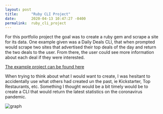 ```yaml
---
layout: post
title:      "Ruby CLI Project"
date:       2020-04-13 10:47:27 -0400
permalink:  ruby_cli_project
---
```



For this portfolio project the goal was to create a ruby gem and scrape a site for its data. One example given was a Daily Deals CLI, that when prompted would scrape two sites that advertised their top deals of the day and return the two deals to the user. From there, the user could see more information about each deal if they were interested. 

[The example project can be found here](https://github.com/learn-co-curriculum/daily_deal)


When trying to think about what I would want to create, I was hesitant to accidentally use what others had created un the past, ie Kickstarter, Top Restaurants, etc. Something I thought would be a bit timely would be to create a CLI that would return the latest statistics on the coronavirus pandemic. 

![graph](https://media.giphy.com/media/6dRsQSNHU3Cla/giphy.gif)

[](https://giphy.com/gifs/6dRsQSNHU3Cla/html5)
